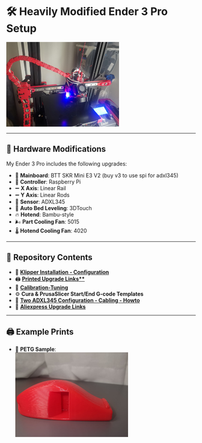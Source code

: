 # 🛠️ Heavily Modified Ender 3 Pro Setup

<img src="./x%20axis%20linear%20rail/main.jpg" alt="Ender 3 Pro with X-axis linear rail" width="300"/>

---

## 🔧 Hardware Modifications

My Ender 3 Pro includes the following upgrades:

- 🧠 **Mainboard**: BTT SKR Mini E3 V2 (buy v3 to use spi for adxl345) 
- 🍓 **Controller**: Raspberry Pi  
- ➖ **X Axis**: Linear Rail  
- ➖ **Y Axis**: Linear Rods  
- 📐 **Sensor**: ADXL345  
- 📍 **Auto Bed Leveling**: 3DTouch  
- 🔥 **Hotend**: Bambu-style  
- 🌬️ **Part Cooling Fan**: 5015  
- 🌡️ **Hotend Cooling Fan**: 4020  

---

## 📂 Repository Contents

- 🧾 **[Klipper Installation - Configuration](klipper.md)**
- 🖨️ **[Printed Upgrade Links**](printupgrades.md)**  
- 🧪 **[Calibration-Tuning](calibration.md)**
- ⚙️ **Cura & PrusaSlicer Start/End G-code Templates**
- 🔧 **[Two ADXL345 Configuration - Cabling - Howto](adxl345.md)**
- 🛒 **[Aliexpress Upgrade Links](buyupgrades.md)**

---
## 🖨️ Example Prints

- 🧵 **PETG Sample**:  
  <img src="./sample_prints/1_petg_print_sample.jpeg" alt="PETG sample print" width="300"/>
